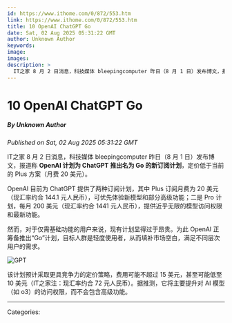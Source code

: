 ```yaml
---
id: https://www.ithome.com/0/872/553.htm
link: https://www.ithome.com/0/872/553.htm
title: 10 OpenAI ChatGPT Go
date: Sat, 02 Aug 2025 05:31:22 GMT
author: Unknown Author
keywords: 
image: 
images: 
description: >
  IT之家 8 月 2 日消息，科技媒体 bleepingcomputer 昨日（8 月 1 日）发布博文，报道称 OpenAI 计划为 ChatGPT 推出名为 Go 的新订阅计划，定价低于当前的 Plus 方案（月费 20 美元）。OpenAI 目前为 ChatGPT 提供了两种订阅计划，其中 Plus 订阅月费为 20 美元（现汇率约合 144.1 元人民币），可优先体验新模型和部分高级功能；二是 Pro 计划，每月 200 美元（现汇率约合 1441 元人民币），提供近乎无限的模型访问权限和最新功能。然而，对于仅需基础功能的用户来说，现有计划显得过于昂贵。为此 OpenAI 正筹备推出“Go”计划，目标人群是轻度使用者，从而填补市场空白，满足不同层次用户的需求。该计划预计采取更具竞争力的定价策略，费用可能不超过 15 美元，甚至可能低至 10 美元（IT之家注：现汇率约合 72 元人民币）。据推测，它将主要提升对 AI 模型（如 o3）的访问权限，而不会包含高级功能。
---
```

# 10 OpenAI ChatGPT Go
##### By Unknown Author
_Published on Sat, 02 Aug 2025 05:31:22 GMT_

IT之家 8 月 2 日消息，科技媒体 bleepingcomputer 昨日（8 月 1 日）发布博文，报道称 **OpenAI 计划为 ChatGPT 推出名为 Go 的新订阅计划**，定价低于当前的 Plus 方案（月费 20 美元）。

OpenAI 目前为 ChatGPT 提供了两种订阅计划，其中 Plus 订阅月费为 20 美元（现汇率约合 144.1 元人民币），可优先体验新模型和部分高级功能；二是 Pro 计划，每月 200 美元（现汇率约合 1441 元人民币），提供近乎无限的模型访问权限和最新功能。

然而，对于仅需基础功能的用户来说，现有计划显得过于昂贵。为此 OpenAI 正筹备推出“Go”计划，目标人群是轻度使用者，从而填补市场空白，满足不同层次用户的需求。

![GPT](https://img.ithome.com/newsuploadfiles/2025/8/98ebc8fa-56dc-4da7-8aa6-90cbaf38f204.jpg?x-bce-process=image/format,f_auto)

该计划预计采取更具竞争力的定价策略，费用可能不超过 15 美元，甚至可能低至 10 美元（IT之家注：现汇率约合 72 元人民币）。据推测，它将主要提升对 AI 模型（如 o3）的访问权限，而不会包含高级功能。

---
Categories: 